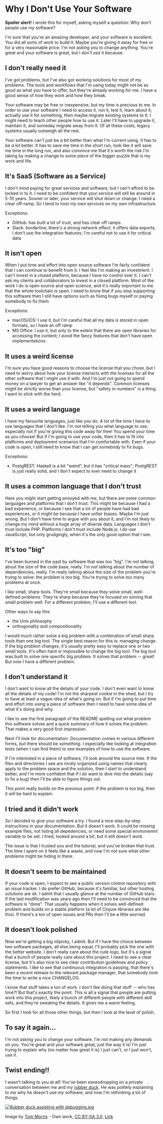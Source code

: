 # Why I Don't Use Your Software

**Spoiler alert!**
I wrote this for myself, asking myself a question:
Why don't people use *my* software?

I'm sure that you're an amazing developer,
and your software is excellent.
You did all sorts of work to build it.
Maybe you're giving it away for free
or for a very reasonable price.
I'm not asking you to change anything.
You're great and your software is great,
but I don't use it because:

## I don't really need it

I've got problems,
but I've also got working solutions for most of my problems.
The tools and workflows that I'm using today
might not be as good as what you have to offer,
but they're already working for me.
I have a good sense of how they work and how they break.

Your software may be free or inexpensive,
but my time is precious to me.
In order to use your software
I need to access it, run it, test it, learn about it,
actually use it for something,
then maybe migrate existing systems to it.
I might need to teach other people how to use it.
Later I'll have to upgrade it, maintain it,
and someday migrate away from it.
Of all these costs,
legacy systems usually outweigh all the rest.

Your software can't just be *a bit* better
than what I'm current using.
It has to be *a lot* better.
It has to save me time in the short run,
look like it will save me time in the long run,
and also convince me that it's worth the risk I'm taking
by making a change
to some piece of the bigger puzzle
that is my work and life.

## It's SaaS (Software as a Service)

I don't mind paying for great services and software,
but I can't afford to be locked in to it.
I need to be confident that your service will still be around in 5-10 years.
Sooner or later, your service will shut down or change.
I need a clear off-ramp.
So I tend to host my own services on my own infrastructure.

Exceptions:

- GitHub: has built a lot of trust, and has clear off ramps
- Slack: borderline; there's a strong network effect;
  it offers data exports;
  I don't use the integration features;
  I'm careful not to use it for critical data

## It isn't open

When I put time and effort into open source software
I'm fairly confident that I can continue to benefit from it.
I feel like I'm making an investment.
I can't invest in a closed platform,
because I have no control over it.
I can't ask my clients and collaborators to invest in a closed platform.
Most of the work I do is open source and open science,
and it's really important to me that the whole toolchain is open.
I need to know that if you stop supporting this software
then I still have options
such as fixing bugs myself or paying somebody to fix them.

Exceptions:

- macOS/iOS: I use it, but I'm careful that all my data is stored in open formats, so I have an off ramp
- MS Office: I use it, but only to the extent that there are open libraries for accessing the content;
  I avoid the fancy features that don't have open implementations

## It uses a weird license

I'm sure you have good reasons to choose the license that you chose,
but I need to worry about how your license interacts with
the licenses for all the other software that I might use it with.
And I'm just not going to spend money on a lawyer
to get an answer like "it depends".
Common licenses might be strictly worse than your license,
but "safety in numbers" is a thing.
I want to stick with the herd.

## It uses a weird language

I have my favourite languages,
just like you do.
A lot of the time I have to use languages that I don't like.
I'm not telling you what language to use,
especially not if you're giving this code away for free!
You spend your time as you choose!
But if I'm going to use your code,
then it has to fit into platforms and deployment scenarios
that I'm comfortable with.
Even if your code is open,
I still need to know that I can get somebody to fix bugs.

Exceptions:

- PostgREST: Haskell is a bit "weird", but it has "critical mass";
  PostgREST is just really solid, and I don't expect to ever need to change it

## It uses a common language that I don't trust

Here you might start getting annoyed with me,
but there are some common languages and platforms that I don't trust.
This might be because I had a bad experience,
or because I see that a lot of people have had bad experiences,
or it might be because I have unfair biases.
Maybe I'm just wrong.
But I don't have time to argue with you about it,
and I'm not likely to change my mind without a huge array of diverse data.
Languages I don't trust include PHP.
Platforms I don't trust include Node.js.
I do use JavaScript,
but only grudgingly,
when it's the only good option that I see.

## It's too "big"

I've been burned in the past by software that was too "big".
I'm not talking about the size of the code base, really.
I'm not talking about the number of dependencies, really.
I'm really talking about the size of the problem you're trying to solve:
the problem is too big.
You're trying to solve too many problems at once.

I like small, sharp tools.
They're small because they solve small, well-defined problems.
They're sharp because they're focused on solving that small problem well.
For a different problem, I'll use a different tool.

Other ways to say this:

- the Unix philosophy
- orthogonality and compositionality

I would much rather solve a big problem
with a combination of small sharp tools
than one big tool.
The single best reason for this is: managing change.
If the big problem changes,
it's usually pretty easy to replace one or two small tools.
It's often hard or impossible to change the big tool.
The big tool was built to solve one specific big problem.
It solves that problem -- great!
But now I have a different problem.

## I don't understand it

I don't want to know all the details of your code.
I don't even want to know all the details of my code!
I'm not the sharpest cookie in the shed,
but I try to have at least a vague idea of what's going on.
But if I'm going to put time and effort into using a piece of software
then I need to have some idea of what it's doing and why.

I like to see the first paragraph of the README
spelling out what problem this software solves
and a quick summary of how it solves the problem.
That makes a very good first impression.

Next I'll look for documentation.
Documentation comes in various different forms,
but there should be *something*.
I especially like looking at integration tests
(when I can find them)
to see examples of how to use the software.

If I'm interested in a piece of software,
I'll look around the source tree.
If the files and directories I see
are nicely organized using names that clearly
apply to the problem space and the solution,
then I start to understand better,
and I'm more confident that if I *do* want to dive into the details
(say to fix a bug)
then I'll be able to figure things out.

This point really builds on the previous point:
if the problem is too big,
then it will be hard to explain.

## I tried and it didn't work

So I decided to give your software a try.
I found a nice step-by-step instructions in your documentation. 
But it doesn't work.
It could be missing example files,
not listing all depedencies,
or need some special environemnt variable to be set. 
I tried, looked around a bit, but it still doesn't work. 

The issue is that I trusted you and the tutorial,
and you've broken that trust.
The time I spent on it feels like a waste,
and now I'm not sure what other problems might be hiding in there.

## It doesn't seem to be maintained

If your code is open,
I expect to see a public version control repository
with an issue tracker.
I do prefer GitHub, because it's familiar,
 but other hosting solutions are ok.
I admit that I usually glance at the number of GitHub stars.
If the last modification was years ago
then I'll need to be convinced that the software is "done".
That usually happens when it solves well-defined problem
and builds on a stable platform
(a lot of Clojure libraries are like this).
If there's a ton of open issues and PRs
then I'll be a little worried.

## It doesn't look polished

Now we're getting a big nitpicky, I admit.
But if I have the choice between two software packages,
all else being equal,
I'll probably pick the one with the better website.
I don't really care about the cute logo,
but it's a signal that a bunch of people really care about this project.
I need to see a clear license,
but it's also nice to see clear contribution guidelines and policy statements.
I like to see that continuous integration is passing,
that there's been a recent release to the relevant package manager,
that somebody took the time to write a nice CHANGELOG.

I know that stuff takes a ton of work.
I don't like doing that stuff -- who has time?!
But that's exactly the point.
This is all a signal that people are putting work into this project,
likely a bunch of different people with different skill sets,
and they're sweating the details.
It gives me a warm feeling.

So first I look for all those other things,
but then I look at the level of polish.

## To say it again...

I'm not asking you to change your software.
I'm not making any demands on you.
You're great and your software great, just the way it is!
I'm just trying to explain why
(no matter how great it is)
I just can't, or I just won't, use it.

## Twist ending!!

I wasn't talking to you at all!
You've been eavesdropping on a private conversation
between me and my [rubber duck](https://en.wikipedia.org/wiki/Rubber_duck_debugging).
He was politely explaining to *me*
why he doesn't use *my* software,
and now I'm rethinking a lot of things.


<a href="https://commons.wikimedia.org/wiki/File:Rubber_duck_assisting_with_debugging.jpg#/media/File:Rubber_duck_assisting_with_debugging.jpg"><img src="https://upload.wikimedia.org/wikipedia/commons/d/d5/Rubber_duck_assisting_with_debugging.jpg" alt="Rubber duck assisting with debugging.jpg"></a>

Image by <a href="//commons.wikimedia.org/wiki/User:Tom_Morris" title="User:Tom Morris">Tom Morris</a> - <span class="int-own-work" lang="en">Own work</span>,
<a href="https://creativecommons.org/licenses/by-sa/3.0" title="Creative Commons Attribution-Share Alike 3.0">CC BY-SA 3.0</a>,
<a href="https://commons.wikimedia.org/w/index.php?curid=16745966">Link</a>
